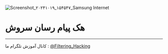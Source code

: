 ![Screenshot_۲۰۲۴۱۰۱۹_۱۵۴۵۴۷_Samsung Internet](https://github.com/user-attachments/assets/65ab5512-da14-4d3f-ae50-6e9f7f004594)
# هک پیام رسان سروش
------
کانال آموزش تلگرام ما :
[@Filtering_Hacking](https://t.me/Filtering_Hacking)
